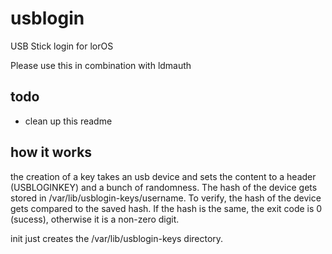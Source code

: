 # usblogin
USB Stick login for lorOS

Please use this in combination with ldmauth

## todo

- clean up this readme

## how it works
the creation of a key takes an usb device and sets the content to a header (USBLOGINKEY) and a bunch of randomness. The hash of the device gets stored in /var/lib/usblogin-keys/username. To verify, the hash of the device gets compared to the saved hash. If the hash is the same, the exit code is 0 (sucess), otherwise it is a non-zero digit.

init just creates the /var/lib/usblogin-keys directory.
